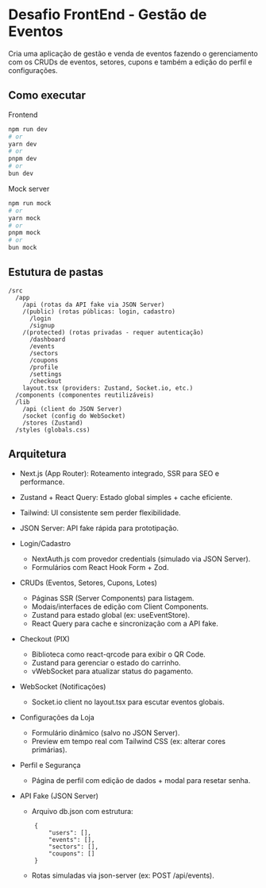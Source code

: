 # Desafio FrontEnd - Gestão de Eventos
Cria uma aplicação de gestão e venda de eventos fazendo o gerenciamento com os CRUDs de eventos, setores, cupons e também a edição do perfil e configurações.
## Como executar
Frontend
```bash
npm run dev
# or
yarn dev
# or
pnpm dev
# or
bun dev
```
Mock server
```bash
npm run mock
# or
yarn mock
# or
pnpm mock
# or
bun mock
```

## Estutura de pastas
```
/src
  /app
    /api (rotas da API fake via JSON Server)
    /(public) (rotas públicas: login, cadastro)
      /login
      /signup
    /(protected) (rotas privadas - requer autenticação)
      /dashboard
      /events
      /sectors
      /coupons
      /profile
      /settings
      /checkout
    layout.tsx (providers: Zustand, Socket.io, etc.)
  /components (componentes reutilizáveis)
  /lib
    /api (client do JSON Server)
    /socket (config do WebSocket)
    /stores (Zustand)
  /styles (globals.css)
```

## Arquitetura

* Next.js (App Router): Roteamento integrado, SSR para SEO e performance.

* Zustand + React Query: Estado global simples + cache eficiente.

* Tailwind: UI consistente sem perder flexibilidade.

* JSON Server: API fake rápida para prototipação.

* Login/Cadastro
     - NextAuth.js com provedor credentials (simulado via JSON Server).
     - Formulários com React Hook Form + Zod.

* CRUDs (Eventos, Setores, Cupons, Lotes)
     - Páginas SSR (Server Components) para listagem.
     - Modais/interfaces de edição com Client Components.
     - Zustand para estado global (ex: useEventStore).
     - React Query para cache e sincronização com a API fake.

* Checkout (PIX)
     - Biblioteca como react-qrcode para exibir o QR Code.
     - Zustand para gerenciar o estado do carrinho.
     - vWebSocket para atualizar status do pagamento.

* WebSocket (Notificações)
     - Socket.io client no layout.tsx para escutar eventos globais.

* Configurações da Loja
     - Formulário dinâmico (salvo no JSON Server).
     - Preview em tempo real com Tailwind CSS (ex: alterar cores primárias).
 
* Perfil e Segurança
    - Página de perfil com edição de dados + modal para resetar senha.
* API Fake (JSON Server)
    - Arquivo db.json com estrutura:
    ```
        {
            "users": [],
            "events": [],
            "sectors": [],
            "coupons": []
        }
    ```
    - Rotas simuladas via json-server (ex: POST /api/events).

